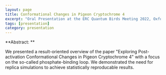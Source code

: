 ```yaml
---
layout: page
title: Conformational Changes in Pigeon Cryptochrome 4
excerpt: "Oral Presentation at the ERC Quantum Birds Meeting 2022, Oxford, United Kingdom"
tags: [presentation]
category: presentation
---
```


**Abstract: **

We presented a result-oriented overview of the paper "Exploring Post-activation Conformational Changes in Pigeon Cryptochrome 4" with a focus on the so-called phosphate-binding loop. We demonstrated the need for replica simulations to achieve statistically reproducable results.
